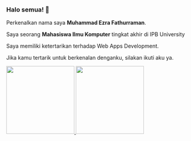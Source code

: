 ### Halo semua! 👋

Perkenalkan nama saya **Muhammad Ezra Fathurraman**.

Saya seorang **Mahasiswa Ilmu Komputer** tingkat akhir di IPB University

Saya memiliki ketertarikan terhadap Web Apps Development.  

Jika kamu tertarik untuk berkenalan denganku, silakan ikuti aku ya.

<p align="left">
<a href="https://github.com/EzraFathurrahman">
  <img height="180em" src="https://github-readme-stats-eight-theta.vercel.app/api?username=EzraFathurrahman&show_icons=true&theme=algolia&include_all_commits=true&count_private=true"/>
  <img height="180em" src="https://github-readme-stats-eight-theta.vercel.app/api/top-langs/?username=EzraFathurrahman&layout=compact&langs_count=8&theme=algolia"/>
</a>
</p>
